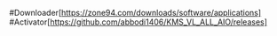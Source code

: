 #Downloader[https://zone94.com/downloads/software/applications]
#Activator[https://github.com/abbodi1406/KMS_VL_ALL_AIO/releases]
